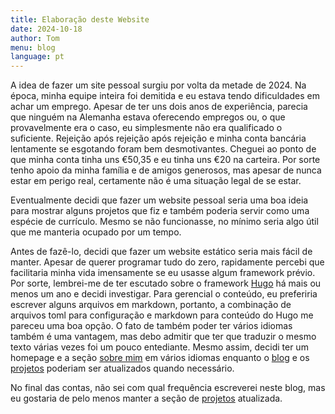 ```yaml
---
title: Elaboração deste Website
date: 2024-10-18
author: Tom
menu: blog
language: pt
---
```


A idea de fazer um site pessoal surgiu por volta da metade de 2024. Na época, minha equipe inteira foi demitida e eu estava tendo dificuldades em achar um emprego. Apesar de ter uns dois anos de experiência, parecia que ninguém na Alemanha estava oferecendo empregos ou, o que provavelmente era o caso, eu simplesmente não era qualificado o suficiente. Rejeição após rejeição após rejeição e minha conta bancária lentamente se esgotando foram bem desmotivantes. Cheguei ao ponto de que minha conta tinha uns €50,35 e eu tinha uns €20 na carteira. Por sorte tenho apoio da minha família e de amigos generosos, mas apesar de nunca estar em perigo real, certamente não é uma situação legal de se estar.

Eventualmente decidi que fazer um website pessoal seria uma boa ideia para mostrar alguns projetos que fiz e também poderia servir como uma espécie de currículo. Mesmo se não funcionasse, no mínimo seria algo útil que me manteria ocupado por um tempo.

Antes de fazê-lo, decidi que fazer um website estático seria mais fácil de manter. Apesar de querer programar tudo do zero, rapidamente percebi que facilitaria minha vida imensamente se eu usasse algum framework prévio. Por sorte, lembrei-me de ter escutado sobre o framework [Hugo](https://gohugo.io) há mais ou menos um ano e decidi investigar. Para gerencial o conteúdo, eu preferiria escrever alguns arquivos em markdown, portanto, a combinação de arquivos toml para configuração e markdown para conteúdo do Hugo me pareceu uma boa opção. O fato de também poder ter vários idiomas também é uma vantagem, mas debo admitir que ter que traduzir o mesmo texto várias vezes foi um pouco entediante. Mesmo assim, decidi ter um homepage e a seção [sobre mim](/about/about_me.pt.md) em vários idiomas enquanto o [blog](/blog/) e os [projetos](/projects/) poderiam ser atualizados quando necessário.

No final das contas, não sei com qual frequência escreverei neste blog, mas eu gostaria de pelo menos manter a seção de [projetos](/projects/) atualizada.
